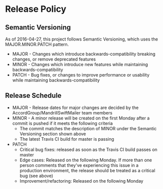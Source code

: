 # Release Policy

## Semantic Versioning

As of 2016-04-27, this project follows Semantic Versioning, which uses the MAJOR.MINOR.PATCH pattern.

* MAJOR - Changes which introduce backwards-compatibility breaking changes, or remove deprecated features
* MINOR - Changes which introduce new features while maintaining backwards-compatibility
* PATCH - Bug fixes, or changes to improve performance or usability while maintaining backwards-compatibility

## Release Schedule

* MAJOR - Release dates for major changes are decided by the AccordGroup/MandrillSwiftMailer team members
* MINOR - A minor release will be created on the first Monday after a commit is pushed if it meets the following criteria
    * The commit matches the description of MINOR under the Semantic Versioning section shown above
    * The latest Travis CI build for master is passing
* PATCH
    * Critical bug fixes: released as soon as the Travis CI build passes on master
    * Edge cases: Released on the following Monday. If more than one person comments that they've experiencing this issue in a production environment, the release should be treated as a critical bug (see above)
    * Improvement/refactoring: Released on the following Monday 